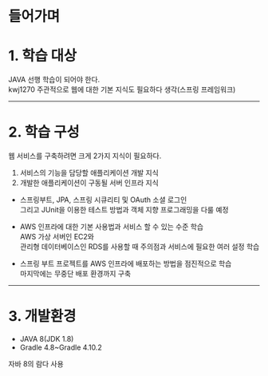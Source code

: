 들어가며
=======================
# 1. 학습 대상
JAVA 선행 학습이 되어야 한다.     
kwj1270 주관적으로 웹에 대한 기본 지식도 필요하다 생각(스프링 프레임워크)    
   
***   
# 2. 학습 구성 
웹 서비스를 구축하려면 크게 2가지 지식이 필요하다.       
   
1. 서비스의 기능을 담당할 애플리케이션 개발 지식          
2. 개발한 애플리케이션이 구동될 서버 인프라 지식       

* 스프링부트, JPA, 스프링 시큐리티 및 OAuth 소셜 로그인  
그리고 JUnit을 이용한 테스트 방법과 객체 지향 프로그래밍을 다룰 예정    

* AWS 인프라에 대한 기본 사용법과 서비스 할 수 있는 수준 학습      
AWS 가상 서버인 EC2와   
관리형 데이터베이스인 RDS를 사용할 때 주의점과 서비스에 필요한 여러 설정 학습      
  
* 스프링 부트 프로젝트를 AWS 인프라에 배포하는 방법을 점진적으로 학습    
마지막에는 무중단 배포 환경까지 구축   
   
***
# 3. 개발환경
   
* JAVA 8(JDK 1.8)   
* Gradle 4.8~Gradle 4.10.2  
    
자바 8의 람다 사용
